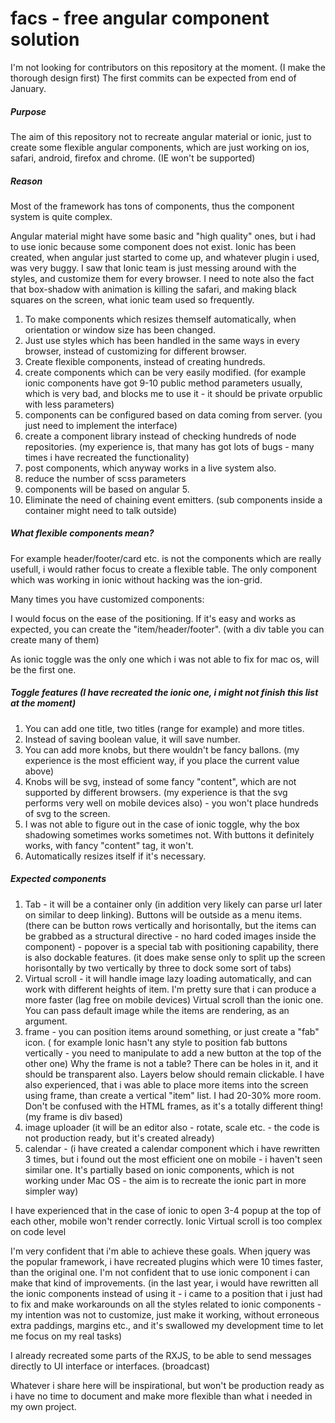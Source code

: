 # facs - free angular component solution

I'm not looking for contributors on this repository at the moment. (I make the thorough design first)
The first commits can be expected from end of January.

##### Purpose
The aim of this repository not to recreate angular material or ionic, just to create some flexible angular components, which are just working on ios, safari, android, firefox and chrome. (IE won't be supported)

##### Reason
Most of the framework has tons of components, thus the component system is quite complex.

Angular material might have some basic and "high quality" ones, but i had to use ionic because some component does not exist. Ionic has been created, when angular just started to come up, and whatever plugin i used, was very buggy.
I saw that Ionic team is just messing around with the styles, and customize them for every browser.
I need to note also the fact that box-shadow with animation is killing the safari, and making black squares on the screen,
what ionic team used so frequently.

1) To make components which resizes themself automatically, when orientation or window size has been changed.
2) Just use styles which has been handled in the same ways in every browser, instead of customizing for different browser.
3) Create flexible components, instead of creating hundreds.
4) create components which can be very easily modified. (for example ionic components have got 9-10 public method parameters usually, which is very bad, and blocks me to use it - it should be private orpublic with less parameters)
5) components can be configured based on data coming from server. (you just need to implement the interface)
6) create a component library instead of checking hundreds of node repositories. (my experience is, that many has got lots of bugs - many times i have recreated the functionality)
7) post components, which anyway works in a live system also.
8) reduce the number of scss parameters
9) components will be based on angular 5.
10) Eliminate the need of chaining event emitters. (sub components inside a container might need to talk outside)

##### What flexible components mean?
For example header/footer/card etc. is not the components which are really usefull, i would rather focus to create a flexible table. The only component which was working in ionic without hacking was the ion-grid.

Many times you have customized components:

I would focus on the ease of the positioning. If it's easy and works as expected, you can create the "item/header/footer". (with a div table you can create many of them)

As ionic toggle was the only one which i was not able to fix for mac os, will be the first one.

##### Toggle features (I have recreated the ionic one, i might not finish this list at the moment)
1) You can add one title, two titles (range for example) and more titles.
2) Instead of saving boolean value, it will save number.
3) You can add more knobs, but there wouldn't be fancy ballons.
(my experience is the most efficient way, if you place the current value above)
4) Knobs will be svg, instead of some fancy "content", which are not supported by different browsers. (my experience is that the svg performs very well on mobile devices also) - you won't place hundreds of svg to the screen.
5) I was not able to figure out in the case of ionic toggle, why the box shadowing sometimes works sometimes not.
With buttons it definitely works, with fancy "content" tag, it won't.
6) Automatically resizes itself if it's necessary.

##### Expected components
1) Tab - it will be a container only (in addition very likely can parse url later on similar to deep linking). Buttons will be outside as a menu items. (there can be button rows vertically and horisontally, but the items can be  grabbed as a structural directive - no hard coded images inside the component) - popover is a special tab with positioning capability, there is also dockable features. (it does make sense only to split up the screen horisontally by two vertically by three to dock some sort of tabs)
2) Virtual scroll - it will handle image lazy loading automatically, and can work with different heights of item.
I'm pretty sure that i can produce a more faster (lag free on mobile devices) Virtual scroll than the ionic one.
You can pass default image while the items are rendering, as an argument.
3) frame - you can position items around something, or just create a "fab" icon. ( for example Ionic hasn't any style to position fab buttons vertically - you need to manipulate to add a new button at the top of the other one)
Why the frame is not a table? There can be holes in it, and it should be transparent also. Layers below should remain clickable. I have also experienced, that i was able to place more items into the screen using frame, than create a vertical "item" list. I had 20-30% more room. Don't be confused with the HTML frames, as it's a totally different thing! (my frame is div based)
4) image uploader (it will be an editor also - rotate, scale etc. - the code is not production ready, but it's created already)
5) calendar - (i have created a calendar component which i have rewritten 3 times, but i found out the most efficient one on mobile - i haven't seen similar one. It's partially based on ionic components, which is not working under Mac OS - the aim is to recreate the ionic part in more simpler way)

I have experienced that in the case of ionic to open 3-4 popup at the top of each other, mobile won't render correctly.
Ionic Virtual scroll is too complex on code level

I'm very confident that i'm able to achieve these goals. When jquery was the popular framework, i have recreated plugins which were 10 times faster, than the original one. I'm not confident that to use ionic component i can make that kind of improvements. (in the last year, i would have rewritten all the ionic components instead of using it - i came to a position that i just had to fix and make workarounds on all the styles related to ionic components - my intention was not to customize, just make it working, without erroneous extra paddings, margins etc., and it's swallowed my development time to let me focus on my real tasks)

I already recreated some parts of the RXJS, to be able to send messages directly to UI interface or interfaces. (broadcast)

Whatever i share here will be inspirational, but won't be production ready as i have no time to document and make more flexible than what i needed in my own project.
